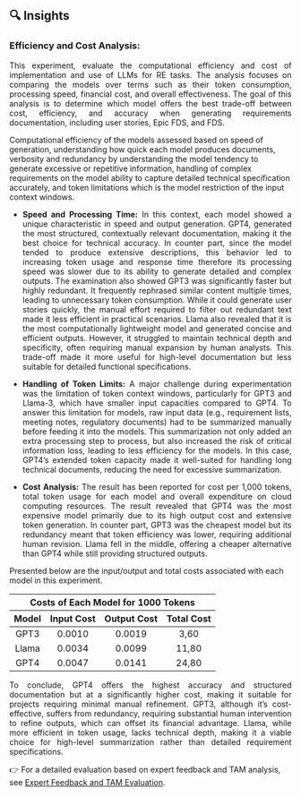 ## 🔍 Insights
### Efficiency and Cost Analysis:
<p align="justify">
This experiment, evaluate the computational efficiency and cost of implementation and use of LLMs for RE tasks. The analysis focuses on comparing the models over terms such as their token consumption, processing speed, financial cost, and overall effectiveness. The goal of this analysis is to determine which model offers the best trade-off between cost, efficiency, and accuracy when generating requirements documentation, including user stories, Epic FDS, and FDS.

Computational efficiency of the models assessed based on speed of generation, understanding how quick each model produces documents, verbosity and redundancy by understanding the model tendency to generate excessive or repetitive information, handling of complex requirements on the model ability to capture detailed technical specification accurately, and token limitations which is the model restriction of the input context windows.
</p>

- <p align="justify"> <b>Speed and Processing Time:</b> In this context, each model showed a unique characteristic in speed and output generation. GPT4, generated the most structured, contextually relevant documentation, making it the best choice for technical accuracy. In counter part, since the model tended to produce extensive descriptions, this behavior led to increasing token usage and response time therefore its processing speed was slower due to its ability to generate detailed and complex outputs. The examination also showed GPT3 was significantly faster but highly redundant. It frequently rephrased similar content multiple times, leading to unnecessary token consumption. While it could generate user stories quickly, the manual effort required to filter out redundant text made it less efficient in practical scenarios. Llama also revealed that it is the most computationally lightweight model and generated concise and efficient outputs. However, it struggled to maintain technical depth and specificity, often requiring manual expansion by human analysts. This trade-off made it more useful for high-level documentation but less suitable for detailed functional specifications.</p>
- <p align="justify"><b>Handling of Token Limits:</b> A major challenge during experimentation was the limitation of token context windows, particularly for GPT3 and Llama-3, which have smaller input capacities compared to GPT4. To answer this limitation for models, raw input data (e.g., requirement lists, meeting notes, regulatory documents) had to be summarized manually before feeding it into the models. This summarization not only added an extra processing step to process, but also increased the risk of critical information loss, leading to less efficiency for the models. In this case, GPT4’s extended token capacity made it well-suited for handling long technical documents, reducing the need for excessive summarization.</p>
- <p align="justify"><b>Cost Analysis:</b> The result has been reported for cost per 1,000 tokens, total token usage for each model and overall expenditure on cloud computing resources. The result revealed that GPT4 was the most expensive model primarily due to its high output cost and extensive token generation. In counter part, GPT3 was the cheapest model but its redundancy meant that token efficiency was lower, requiring additional human revision. Llama fell in the middle, offering a cheaper alternative than GPT4 while still providing structured outputs.</p>
</p>

Presented below are the input/output and total costs associated with each model in this experiment.


<table style="width:100%; text-align: center;">
        <thead>
          <tr>
            <th colspan="4" style="text-align: center;">Costs of Each Model for 1000 Tokens</th>
          </tr>
          <tr>
            <th>Model</th>
            <th>Input Cost</th>
            <th>Output Cost</th>
            <th>Total Cost</th>
          </tr>
        </thead>
        <tbody>
          <tr>
            <td>GPT3</td>
            <td>0.0010</td>
            <td>0.0019</td>
            <td>3,60</td>
          </tr>
          <tr>
            <td>Llama</td>
            <td>0.0034</td>
            <td>0.0099</td>
            <td>11,80</td>
          </tr>
          <tr>
            <td>GPT4</td>
            <td>0.0047</td>
            <td>0.0141</td>
            <td>24,80</td>
          </tr>
        </tbody>
      </table>
      


<p align="justify">
To conclude, GPT4 offers the highest accuracy and structured documentation but at a significantly higher cost, making it suitable for projects requiring minimal manual refinement. GPT3, although it’s cost-effective, suffers from redundancy, requiring substantial human intervention to refine outputs, which can offset its financial advantage. Llama, while more efficient in token usage, lacks technical depth, making it a viable choice for high-level summarization rather than detailed requirement specifications.
</p>

👉 For a detailed evaluation based on expert feedback and TAM analysis, see [Expert Feedback and TAM Evaluation](../Interview%20with%20Analyst/Expert-Feedback-And-TAM-Evaluation.md).
